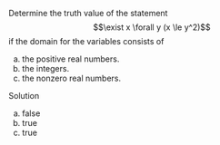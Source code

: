 Determine the truth value of the statement $$\exist x \forall y (x \le y^2)$$ if the domain for the variables consists of 

1. the positive real numbers.
2. the integers.
3. the nonzero real numbers.

Solution

1. false
2. true
3. true

<style type="text/css">
    ol { list-style-type: lower-alpha; }
</style>